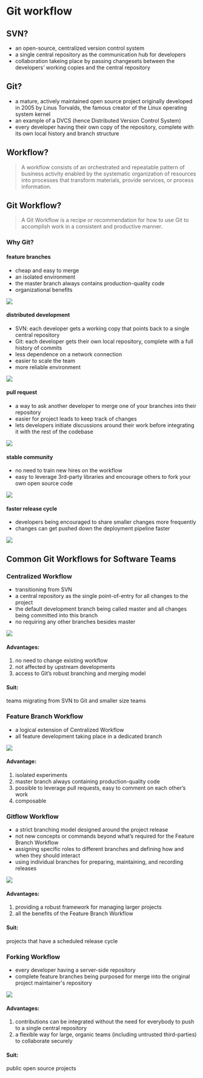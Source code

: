 # Git workflow
## SVN?
- an open-source, centralized version control system
- a single central repository as the communication hub for developers
- collaboration takeing place by passing changesets between the developers’ working copies and the central repository

## Git?
- a mature, actively maintained open source project originally developed in 2005 by Linus Torvalds, the famous creator of the Linux operating system kernel 
- an example of a DVCS (hence Distributed Version Control System)
- every developer having their own copy of the repository, complete with its own local history and branch structure

## Workflow?
>A workflow consists of an orchestrated and repeatable pattern of business activity enabled by the systematic organization of resources into processes that transform materials, provide services, or process information.

## Git Workflow?
>A Git Workflow is a recipe or recommendation for how to use Git to accomplish work in a consistent and productive manner. 

### Why Git?
#### feature branches
- cheap and easy to merge
- an isolated environment
- the master branch always contains production-quality code
- organizational benefits

![](https://wac-cdn.atlassian.com/dam/jcr:fcad863b-e0da-4a55-92ee-7caf4988e34e/02.svg?cdnVersion=ht)
#### distributed development
- SVN: each developer gets a working copy that points back to a single central repository
- Git: each developer gets their own local repository, complete with a full history of commits
- less dependence on a network connection
- easier to scale the team
- more reliable environment

![](https://wac-cdn.atlassian.com/dam/jcr:9d51f0ee-5946-4be2-886c-ff040ef8c1a1/03.svg?cdnVersion=ht)

#### pull request
- a way to ask another developer to merge one of your branches into their repository
- easier for project leads to keep track of changes
- lets developers initiate discussions around their work before integrating it with the rest of the codebase

![](https://www.atlassian.com/dam/jcr:92c7f92c-cafb-4254-ab40-0b91821d3fd0/04.svg)

#### stable community
- no  need to train new hires on the workflow
- easy to leverage 3rd-party libraries and encourage others to fork your own open source code

![](https://wac-cdn.atlassian.com/dam/jcr:60fb4158-0c3e-4f1b-a932-fb4e8a660ee4/05.svg?cdnVersion=ht)

#### faster release cycle
- developers being encouraged to share smaller changes more frequently
- changes can get pushed down the deployment pipeline faster 

![](https://wac-cdn.atlassian.com/dam/jcr:4263b82f-e177-47d4-a587-dab97a20334d/06.svg?cdnVersion=ht)

## Common Git Workflows for Software Teams

### Centralized Workflow
- transitioning from SVN
- a central repository as the single point-of-entry for all changes to the project
- the default development branch being called master and all changes being committed into this branch
- no requiring any other branches besides master

![](https://segmentfault.com/image?src=http://static.ixirong.com/pic/gitflow/git-workflow-svn-push-local.png&objectId=1190000002918123&token=cb6d4428bd989a9db24ea68b29588a67)

#### Advantages:
1. no need to change existing workflow 
2. not affected by upstream developments
3. access to Git’s robust branching and merging model

#### Suit:
teams migrating from SVN to Git and smaller size teams

### Feature Branch Workflow
- a logical extension of Centralized Workflow
- all feature development taking place in a dedicated branch 

![](https://sfault-image.b0.upaiyun.com/135/687/1356871362-56fe09a564c99_articlex)

#### Advantage:
1. isolated experiments
2. master branch always containing production-quality code
3. possible to leverage pull requests, easy to comment on each other’s work
4. composable


### Gitflow Workflow
- a strict branching model designed around the project release
- not new concepts or commands beyond what’s required for the Feature Branch Workflow
- assigning specific roles to different branches and defining how and when they should interact
-  using individual branches for preparing, maintaining, and recording releases

![](https://sfault-image.b0.upaiyun.com/221/358/2213586864-56fe8ad48caf1_articlex)

#### Advantages:
1. providing a robust framework for managing larger projects  
2. all the benefits of the Feature Branch Workflow

#### Suit:
projects that have a scheduled release cycle

### Forking Workflow
- every developer having a server-side repository
- complete feature branches being purposed for merge into the original project maintainer's repository

![](https://sfault-image.b0.upaiyun.com/348/941/3489415854-56feaa016d70d_articlex)

#### Advantages:
1. contributions can be integrated without the need for everybody to push to a single central repository
2. a flexible way for large, organic teams (including untrusted third-parties) to collaborate securely

#### Suit:
public open source projects
